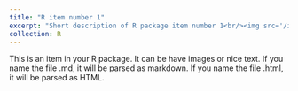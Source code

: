 ```yaml
---
title: "R item number 1"
excerpt: "Short description of R package item number 1<br/><img src='/images/500x300.png'>"
collection: R
---
```


This is an item in your R package. It can be have images or nice text. If you name the file .md, it will be parsed as markdown. If you name the file .html, it will be parsed as HTML. 
